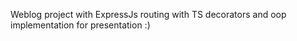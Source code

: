 Weblog project with ExpressJs routing with TS decorators and oop implementation for presentation :)
